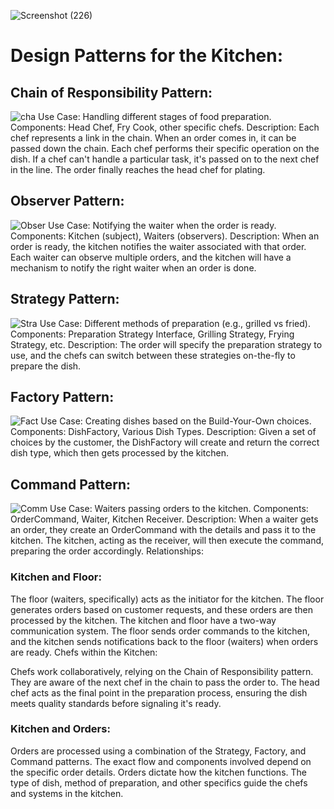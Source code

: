![Screenshot (226)](https://github.com/Motaung80/notice-board/assets/86393854/504af605-5b35-494e-afe7-2b2993d66be7)

# Design Patterns for the Kitchen:
## Chain of Responsibility Pattern:
![cha](https://github.com/Motaung80/restaurant-simulator/assets/86393854/043a03c1-d7b6-438a-9437-4feffc2cec6f)
Use Case: Handling different stages of food preparation.
Components: Head Chef, Fry Cook, other specific chefs.
Description: Each chef represents a link in the chain. When an order comes in, it can be passed down the chain. Each chef performs their specific operation on the dish. If a chef can't handle a particular task, it's passed on to the next chef in the line. The order finally reaches the head chef for plating.

## Observer Pattern:
![Obser](https://github.com/Motaung80/restaurant-simulator/assets/86393854/1c8dc7b6-c973-4dce-bfcb-fb959600850a)
Use Case: Notifying the waiter when the order is ready.
Components: Kitchen (subject), Waiters (observers).
Description: When an order is ready, the kitchen notifies the waiter associated with that order. Each waiter can observe multiple orders, and the kitchen will have a mechanism to notify the right waiter when an order is done.

## Strategy Pattern:
![Stra](https://github.com/Motaung80/restaurant-simulator/assets/86393854/4150ec81-dc94-4978-ae1d-739d5eb8d77f)
Use Case: Different methods of preparation (e.g., grilled vs fried).
Components: Preparation Strategy Interface, Grilling Strategy, Frying Strategy, etc.
Description: The order will specify the preparation strategy to use, and the chefs can switch between these strategies on-the-fly to prepare the dish.

## Factory Pattern:
![Fact](https://github.com/Motaung80/restaurant-simulator/assets/86393854/5571c4ab-0f05-44c5-b22e-ab9f38e13328)
Use Case: Creating dishes based on the Build-Your-Own choices.
Components: DishFactory, Various Dish Types.
Description: Given a set of choices by the customer, the DishFactory will create and return the correct dish type, which then gets processed by the kitchen.

## Command Pattern:

![Comm](https://github.com/Motaung80/restaurant-simulator/assets/86393854/61bd283b-2e77-4b5b-a125-2b02abd6435c)
Use Case: Waiters passing orders to the kitchen.
Components: OrderCommand, Waiter, Kitchen Receiver.
Description: When a waiter gets an order, they create an OrderCommand with the details and pass it to the kitchen. The kitchen, acting as the receiver, will then execute the command, preparing the order accordingly.
Relationships:

### Kitchen and Floor:

The floor (waiters, specifically) acts as the initiator for the kitchen. The floor generates orders based on customer requests, and these orders are then processed by the kitchen.
The kitchen and floor have a two-way communication system. The floor sends order commands to the kitchen, and the kitchen sends notifications back to the floor (waiters) when orders are ready.
Chefs within the Kitchen:

Chefs work collaboratively, relying on the Chain of Responsibility pattern. They are aware of the next chef in the chain to pass the order to.
The head chef acts as the final point in the preparation process, ensuring the dish meets quality standards before signaling it's ready.

### Kitchen and Orders:

Orders are processed using a combination of the Strategy, Factory, and Command patterns. The exact flow and components involved depend on the specific order details.
Orders dictate how the kitchen functions. The type of dish, method of preparation, and other specifics guide the chefs and systems in the kitchen.

